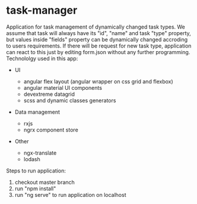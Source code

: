 # task-manager

Application for task management of dynamically changed task types.
We assume that task will always have its "id", "name" and task "type" property, but values inside "fields" property can be dynamically changed accroding to users requirements. If there will be request for new task type, application can react to this just by editing form.json without any further programming.
Technololgy used in this app:

- UI

  - angular flex layout (angular wrapper on css grid and flexbox)
  - angular material UI components
  - devextreme datagrid
  - scss and dynamic classes generators

- Data management

  - rxjs
  - ngrx component store

- Other

  - ngx-translate
  - lodash

Steps to run application:

1. checkout master branch
2. run "npm install"
3. run "ng serve" to run application on localhost
